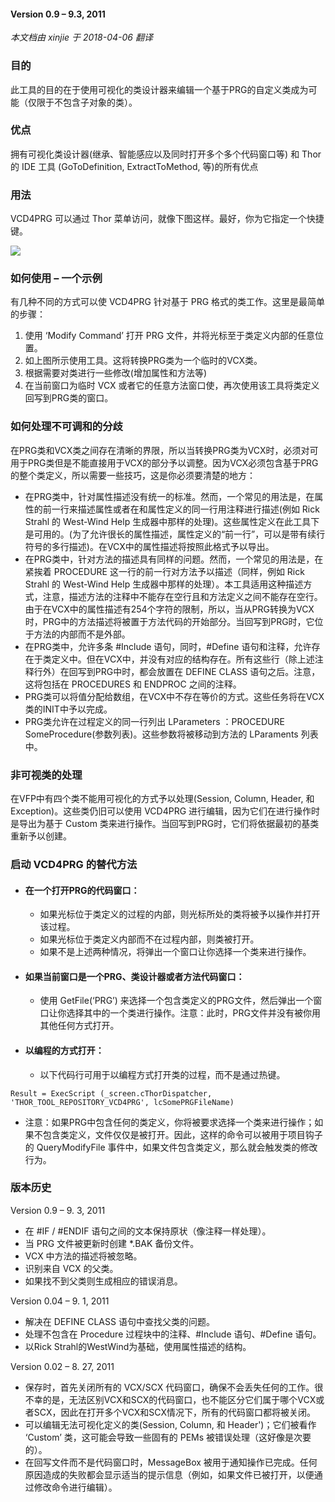 ﻿#### Version 0.9 – 9.3, 2011
 _本文档由 xinjie 于 2018-04-06 翻译_

### 目的

此工具的目的在于使用可视化的类设计器来编辑一个基于PRG的自定义类成为可能（仅限于不包含子对象的类）。

### 优点

拥有可视化类设计器(继承、智能感应以及同时打开多个多个代码窗口等) 和 Thor 的 IDE 工具 (GoToDefinition, ExtractToMethod, 等)的所有优点

### 用法

VCD4PRG 可以通过 Thor 菜单访问，就像下图这样。最好，你为它指定一个快捷键。

![](Images/VCD4PRG_image_2.png)

### **如何使用 – 一个示例**

有几种不同的方式可以使 VCD4PRG 针对基于 PRG 格式的类工作。这里是最简单的步骤：

1.  使用 ‘Modify Command’ 打开 PRG 文件，并将光标至于类定义内部的任意位置。
2.  如上图所示使用工具。这将转换PRG类为一个临时的VCX类。
3.  根据需要对类进行一些修改(增加属性和方法等)
4.  在当前窗口为临时 VCX 或者它的任意方法窗口使，再次使用该工具将类定义回写到PRG类的窗口。

### 如何处理不可调和的分歧

在PRG类和VCX类之间存在清晰的界限，所以当转换PRG类为VCX时，必须对可用于PRG类但是不能直接用于VCX的部分予以调整。因为VCX必须包含基于PRG的整个类定义，所以需要一些技巧，这是你必须要清楚的地方：

*   在PRG类中，针对属性描述没有统一的标准。然而，一个常见的用法是，在属性的前一行来描述属性或者在和属性定义的同一行用注释进行描述(例如 Rick Strahl 的 West-Wind Help 生成器中那样的处理)。这些属性定义在此工具下是可用的。(为了允许很长的属性描述，属性定义的“前一行”，可以是带有续行符号的多行描述)。在VCX中的属性描述将按照此格式予以导出。
*   在PRG类中，针对方法的描述具有同样的问题。然而，一个常见的用法是，在紧挨着 PROCEDURE 这一行的前一行对方法予以描述（同样，例如 Rick Strahl 的 West-Wind Help 生成器中那样的处理）。本工具适用这种描述方式，注意，描述方法的注释中不能存在空行且和方法定义之间不能存在空行。由于在VCX中的属性描述有254个字符的限制，所以，当从PRG转换为VCX时，PRG中的方法描述将被置于方法代码的开始部分。当回写到PRG时，它位于方法的内部而不是外部。
*   在PRG类中，允许多条 #Include 语句，同时，#Define 语句和注释，允许存在于类定义中。但在VCX中，并没有对应的结构存在。所有这些行（除上述注释行外）在回写到PRG中时，都会放置在 DEFINE CLASS 语句之后。注意，这将包括在 PROCEDURES 和 ENDPROC 之间的注释。
*   PRG类可以将值分配给数组，在VCX中不存在等价的方式。这些任务将在VCX类的INIT中予以完成。
*   PRG类允许在过程定义的同一行列出 LParameters ：PROCEDURE SomeProcedure(参数列表)。这些参数将被移动到方法的 LParaments 列表中。

### 非可视类的处理

在VFP中有四个类不能用可视化的方式予以处理(Session, Column, Header, 和 Exception)。这些类仍旧可以使用 VCD4PRG 进行编辑，因为它们在进行操作时是导出为基于 Custom 类来进行操作。当回写到PRG时，它们将依据最初的基类重新予以创建。

### 启动 VCD4PRG 的替代方法

*   #### 在一个打开PRG的代码窗口：

    *   如果光标位于类定义的过程的内部，则光标所处的类将被予以操作并打开该过程。
    *   如果光标位于类定义内部而不在过程内部，则类被打开。
    *   如果不是上述两种情况，将弹出一个窗口让你选择一个类来进行操作。
    
*   #### 如果当前窗口是一个PRG、类设计器或者方法代码窗口：

    *   使用 GetFile(‘PRG’) 来选择一个包含类定义的PRG文件，然后弹出一个窗口让你选择其中的一个类进行操作。注意：此时，PRG文件并没有被你用其他任何方式打开。
    
*   #### 以编程的方式打开：

    *   以下代码行可用于以编程方式打开类的过程，而不是通过热键。

```foxpro
Result = ExecScript (_screen.cThorDispatcher, 'THOR_TOOL_REPOSITORY_VCD4PRG', lcSomePRGFileName)
```


*   注意：如果PRG中包含任何的类定义，你将被要求选择一个类来进行操作；如果不包含类定义，文件仅仅是被打开。因此，这样的命令可以被用于项目钩子的 QueryModifyFile 事件中，如果文件包含类定义，那么就会触发类的修改行为。

### 版本历史

Version 0.9 – 9. 3, 2011

*   在 #IF / #ENDIF 语句之间的文本保持原状（像注释一样处理）。
*   当 PRG 文件被更新时创建 *.BAK 备份文件。
*   VCX 中方法的描述将被忽略。
*   识别来自 VCX 的父类。
*   如果找不到父类则生成相应的错误消息。

Version 0.04 – 9. 1, 2011

*   解决在 DEFINE CLASS 语句中查找父类的问题。
*   处理不包含在 Procedure 过程块中的注释、#Include 语句、#Define 语句。
*   以Rick Strahl的WestWind为基础，使用属性描述的结构。

Version 0.02 – 8. 27, 2011

*   保存时，首先关闭所有的 VCX/SCX 代码窗口，确保不会丢失任何的工作。很不幸的是，无法区别VCX和SCX的代码窗口，也不能区分它们属于哪个VCX或者SCX，因此在打开多个VCX和SCX情况下，所有的代码窗口都将被关闭。
*   可以编辑无法可视化定义的类(Session, Column, 和 Header')；它们被看作 ‘Custom’ 类，这可能会导致一些固有的 PEMs 被错误处理（这好像是次要的）。
*   在回写文件而不是代码窗口时，MessageBox 被用于通知操作已完成。任何原因造成的失败都会显示适当的提示信息（例如，如果文件已被打开，以便通过修改命令进行编辑）。
